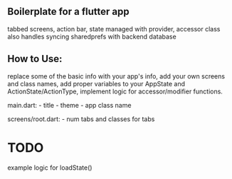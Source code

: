 ## Boilerplate for a flutter app

tabbed screens, action bar, state managed with provider, accessor class also handles syncing sharedprefs with backend database

## How to Use:

replace some of the basic info with your app's info, add your own screens and class names, add proper variables to your AppState and ActionState/ActionType, implement logic for accessor/modifier functions.

main.dart:
    - title
    - theme
    - app class name

screens/root.dart:
    - num tabs and classes for tabs


# TODO

example logic for loadState()
